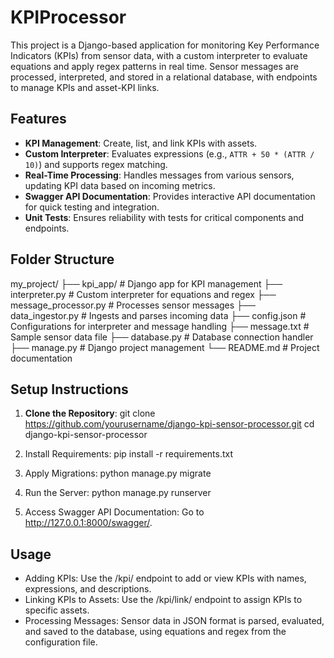# KPIProcessor

This project is a Django-based application for monitoring Key Performance Indicators (KPIs) from sensor data, with a custom interpreter to evaluate equations and apply regex patterns in real time. Sensor messages are processed, interpreted, and stored in a relational database, with endpoints to manage KPIs and asset-KPI links.

## Features
- **KPI Management**: Create, list, and link KPIs with assets.
- **Custom Interpreter**: Evaluates expressions (e.g., `ATTR + 50 * (ATTR / 10)`) and supports regex matching.
- **Real-Time Processing**: Handles messages from various sensors, updating KPI data based on incoming metrics.
- **Swagger API Documentation**: Provides interactive API documentation for quick testing and integration.
- **Unit Tests**: Ensures reliability with tests for critical components and endpoints.

## Folder Structure
my_project/ ├── kpi_app/ # Django app for KPI management ├── interpreter.py # Custom interpreter for equations and regex ├── message_processor.py # Processes sensor messages ├── data_ingestor.py # Ingests and parses incoming data ├── config.json # Configurations for interpreter and message handling ├── message.txt # Sample sensor data file ├── database.py # Database connection handler ├── manage.py # Django project management └── README.md # Project documentation

## Setup Instructions

1. **Clone the Repository**:
   git clone https://github.com/yourusername/django-kpi-sensor-processor.git
   cd django-kpi-sensor-processor

2. Install Requirements:
pip install -r requirements.txt

3. Apply Migrations:
python manage.py migrate

4. Run the Server:
python manage.py runserver

5. Access Swagger API Documentation:
Go to http://127.0.0.1:8000/swagger/.

## Usage
- Adding KPIs: Use the /kpi/ endpoint to add or view KPIs with names, expressions, and descriptions.
- Linking KPIs to Assets: Use the /kpi/link/ endpoint to assign KPIs to specific assets.
- Processing Messages: Sensor data in JSON format is parsed, evaluated, and saved to the database, using equations and regex from the configuration file.
